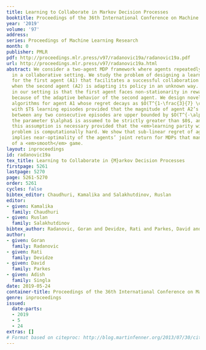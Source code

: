 ```yaml
---
title: Learning to Collaborate in Markov Decision Processes
booktitle: Proceedings of the 36th International Conference on Machine Learning
year: '2019'
volume: '97'
address: 
series: Proceedings of Machine Learning Research
month: 0
publisher: PMLR
pdf: http://proceedings.mlr.press/v97/radanovic19a/radanovic19a.pdf
url: http://proceedings.mlr.press/v97/radanovic19a.html
abstract: We consider a two-agent MDP framework where agents repeatedly solve a task
  in a collaborative setting. We study the problem of designing a learning algorithm
  for the first agent (A1) that facilitates a successful collaboration even in cases
  when the second agent (A2) is adapting its policy in an unknown way. The key challenge
  in our setting is that the first agent faces non-stationarity in rewards and transitions
  because of the adaptive behavior of the second agent. We design novel online learning
  algorithms for agent A1 whose regret decays as $O(T^{1-\frac{3}{7} \cdot \alpha})$
  with $T$ learning episodes provided that the magnitude of agent A2’s policy changes
  between any two consecutive episodes are upper bounded by $O(T^{-\alpha})$. Here,
  the parameter $\alpha$ is assumed to be strictly greater than $0$, and we show that
  this assumption is necessary provided that the <em>learning parity with noise</em>
  problem is computationally hard. We show that sub-linear regret of agent A1 further
  implies near-optimality of the agents’ joint return for MDPs that manifest the properties
  of a <em>smooth</em> game.
layout: inproceedings
id: radanovic19a
tex_title: Learning to Collaborate in {M}arkov Decision Processes
firstpage: 5261
lastpage: 5270
page: 5261-5270
order: 5261
cycles: false
bibtex_editor: Chaudhuri, Kamalika and Salakhutdinov, Ruslan
editor:
- given: Kamalika
  family: Chaudhuri
- given: Ruslan
  family: Salakhutdinov
bibtex_author: Radanovic, Goran and Devidze, Rati and Parkes, David and Singla, Adish
author:
- given: Goran
  family: Radanovic
- given: Rati
  family: Devidze
- given: David
  family: Parkes
- given: Adish
  family: Singla
date: 2019-05-24
container-title: Proceedings of the 36th International Conference on Machine Learning
genre: inproceedings
issued:
  date-parts:
  - 2019
  - 5
  - 24
extras: []
# Format based on citeproc: http://blog.martinfenner.org/2013/07/30/citeproc-yaml-for-bibliographies/
---
```

